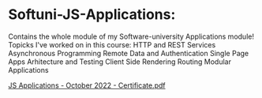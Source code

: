 # Softuni-JS-Applications: 
  Contains the whole module of my Software-university Applications module!
  Topicks I've worked on in this course:
    HTTP and REST Services
    Asynchronous Programming
    Remote Data and Authentication
    Single Page Apps
    Arhitecture and Testing
    Client Side Rendering
    Routing
    Modular Applications

[JS Applications - October 2022 - Certificate.pdf](https://github.com/BoyanK95/Softuni-JS-Applications/files/10395343/JS.Applications.-.October.2022.-.Certificate.pdf)
